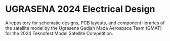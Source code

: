 # UGRASENA 2024 Electrical Design
A repository for schematic designs, PCB layouts, and component libraries of the satellite model by the Ugrasena Gadjah Mada Aerospace Team (GMAT) for the 2024 Teknofest Model Satellite Competition.
